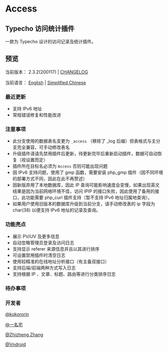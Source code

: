 # Access

## Typecho 访问统计插件

一款为 Typecho 设计的访问记录及统计插件。

## 预览

当前版本： 2.3.2(200117) | [CHANGELOG](/CHANGELOG)

当前语言： [English](/README.md) | [Simplified Chinese](/README_CN.md)

### 最近更新

* 支持 IPv6 地址
* 常规错误修复和性能改进

### 注意事项

* 此分支使用的数据表名变更为 `_access` （移除了 _log 后缀）但表格式与主分支完全兼容，可手动修改表名
* 升级插件请请先禁用插件后更新，待更新完毕后重新启动插件，数据可自动恢复（视设置而定）
* 插件所在目标名必须为 `Access` 否则可能出现问题
* 因 IPv6 支持问题，使用了 gmp 函数，需要安装 php_gmp 插件（因不同环境的部署方式不同，因此在此不再赘述）
* 因新版弃用了本地数据库，因此 IP 查询可能影响速度会变慢，如果出现英文结果是因为当前网络环境不佳，访问 IPIP 的接口失败，因此使用了备用的接口，此功能需要 php_curl 插件支持（暂不支持 IPv6 地址归属地查询）。
* 如果用户使用旧版本的数据库升级到当前分支，请手动修改表的 ip 字段为 char(38) 以便支持 IPv6 地址的记录及查询。

### 功能亮点

- 展示 PV/UV 及更多信息
- 自动忽略管理员登录及访问日志
- 支持显示 referer 来源信息并且以其进行排序
- 可设置禁用插件时清空日志
- 使用较精准的在线地址分析接口（有主备双接口）
- 支持后端/前端两种方式写入日志
- 支持根据 IP 、文章、标题、路由等进行分类排序日志

### 待办事项

### 开发者

[@kokororin](https://github.com/kokororin)
 
[@一名宅](https://github.com/tinymins)

[@Zhizheng Zhang](https://github.com/izhizheng)

[@Vndroid](https://github.com/Vndroid)


